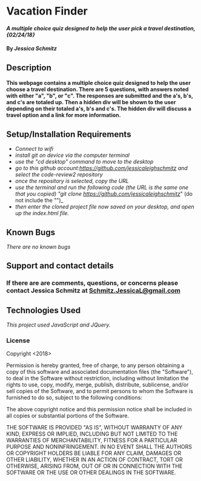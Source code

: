 # Vacation Finder

#### _A multiple choice quiz designed to help the user pick a travel destination, {02/24/18}_

#### By _Jessica Schmitz_

## Description

#### This webpage contains a multiple choice quiz designed to help the user choose a travel destination. There are 5 questions, with answers noted with either "a", "b", or "c". The responses are submitted and the a's, b's, and c's are totaled up. Then a hidden div will be shown to the user depending on their totaled a's, b's and c's. The hidden div will discuss a travel option and a link for more information.

## Setup/Installation Requirements

* _Connect to wifi_
* _install git on device via the computer terminal_
* _use the "cd desktop" command to move to the desktop_
* _go to this github account:https://github.com/jessicaleighschmitz and select the code-review2 repository_
* _once the repository is selected, copy the URL_
* _use the terminal and run the following code (the URL is the same one that you copied) "git clone https://github.com/jessicaleighschmitz_" (do not include the "")_
* _then enter the cloned project file now saved on your desktop, and open up the index.html file._


## Known Bugs

_There are no known bugs_
## Support and contact details

### If there are are comments, questions, or concerns please contact Jessica Schmitz at Schmitz.JessicaL@gmail.com

## Technologies Used

_This project used JavaScript and JQuery._

### License

Copyright <2018> <Jessica Schmitz>

Permission is hereby granted, free of charge, to any person obtaining a copy of this software and associated documentation files (the "Software"), to deal in the Software without restriction, including without limitation the rights to use, copy, modify, merge, publish, distribute, sublicense, and/or sell copies of the Software, and to permit persons to whom the Software is furnished to do so, subject to the following conditions:

The above copyright notice and this permission notice shall be included in all copies or substantial portions of the Software.

THE SOFTWARE IS PROVIDED "AS IS", WITHOUT WARRANTY OF ANY KIND, EXPRESS OR IMPLIED, INCLUDING BUT NOT LIMITED TO THE WARRANTIES OF MERCHANTABILITY, FITNESS FOR A PARTICULAR PURPOSE AND NONINFRINGEMENT. IN NO EVENT SHALL THE AUTHORS OR COPYRIGHT HOLDERS BE LIABLE FOR ANY CLAIM, DAMAGES OR OTHER LIABILITY, WHETHER IN AN ACTION OF CONTRACT, TORT OR OTHERWISE, ARISING FROM, OUT OF OR IN CONNECTION WITH THE SOFTWARE OR THE USE OR OTHER DEALINGS IN THE SOFTWARE.
